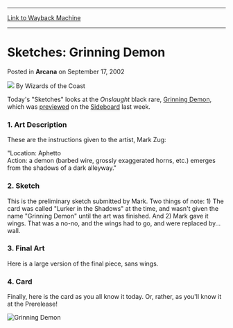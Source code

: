 
---
[Link to Wayback Machine](https://web.archive.org/web/20210429063117/https://magic.wizards.com/en/articles/archive/arcana/sketches-grinning-demon-2002-09-17)

[_metadata_:author]:- "Wizards of the Coast"
[_metadata_:description]:- "Today's `Sketches` looks at the Onslaught black rare, Grinning Demon, which was previewed on the Sideboard last week.1. Art DescriptionThese are the instructions given to the artist, Mark Zug:`Location: AphettoAction: a demon (barbed wire, grossly exaggerated horns, etc.) emerges from the shadows of a dark alleyway.`2. SketchThis is the preliminary sketch submitted by Mark."
[_metadata_:generator]:- "Drupal 7 (http://drupal.org)"
[_metadata_:node]:- "604441"
[_metadata_:publish_date]:- "2002-09-17"
[_metadata_:source]:- "div-main-content"
[_metadata_:title]:- "Sketches: Grinning Demon"
[_metadata_:wayback_capture_timestamp]:- "2021-04-29 06:31:17"
[_metadata_:wayback_raw_url]:- "https://web.archive.org/web/20210429063117id_/https://magic.wizards.com/en/articles/archive/arcana/sketches-grinning-demon-2002-09-17"
[_metadata_:wayback_url]:- "https://magic.wizards.com/en/articles/archive/arcana/sketches-grinning-demon-2002-09-17"
---


Sketches: Grinning Demon
========================



 Posted in **Arcana**
 on September 17, 2002 






![](https://media.magic.wizards.com/styles/auth_small/public/images/person/wizards_author.jpg)
By Wizards of the Coast











Today's "Sketches" looks at the *Onslaught* black rare, [Grinning Demon](http://gatherer.wizards.com/Pages/Card/Details.aspx?name=Grinning+Demon), which was [previewed](http://archive.wizards.com/default.asp?x=sideboard/feature/20020909a) on the [Sideboard](/en/articles/archive/event-coverage/3rd4th-place-playoff-rob-nadebaum-vs-daniel-clifton-2015-07-22) last week.

### 1. Art Description

These are the instructions given to the artist, Mark Zug:

"Location: Aphetto  
Action: a demon (barbed wire, grossly exaggerated horns, etc.) emerges from the shadows of a dark alleyway."

### 2. Sketch

This is the preliminary sketch submitted by Mark. Two things of note: 1) The card was called "Lurker in the Shadows" at the time, and wasn't given the name "Grinning Demon" until the art was finished. And 2) Mark gave it wings. That was a no-no, and the wings had to go, and were replaced by… wall.

### 3. Final Art

Here is a large version of the final piece, sans wings.

### 4. Card

Finally, here is the card as you all know it today. Or, rather, as you'll know it at the Prerelease!

![Grinning Demon](http://gatherer.wizards.com/Handlers/Image.ashx?type=card&name=Grinning+Demon)





